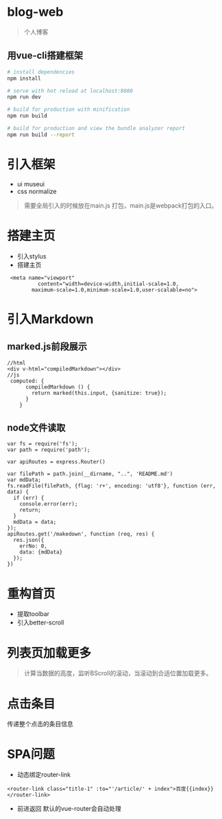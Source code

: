 # blog-web

> 个人博客

## 用vue-cli搭建框架

``` bash
# install dependencies
npm install

# serve with hot reload at localhost:8080
npm run dev

# build for production with minification
npm run build

# build for production and view the bundle analyzer report
npm run build --report
```
# 引入框架
- ui museui
- css normalize

> 需要全局引入的时候放在main.js 打包，main.js是webpack打包的入口。

# 搭建主页
- 引入stylus
- 搭建主页

```
 <meta name="viewport"
          content="width=device-width,initial-scale=1.0,
        maximum-scale=1.0,minimum-scale=1.0,user-scalable=no">
```
# 引入Markdown
## marked.js前段展示
```
//html
<div v-html="compiledMarkdown"></div>
//js
 computed: {
      compiledMarkdown () {
        return marked(this.input, {sanitize: true});
      }
    }
```
## node文件读取
```
var fs = require('fs');
var path = require('path');

var apiRoutes = express.Router()

var filePath = path.join(__dirname, "..", 'README.md')
var mdData;
fs.readFile(filePath, {flag: 'r+', encoding: 'utf8'}, function (err, data) {
  if (err) {
    console.error(err);
    return;
  }
  mdData = data;
});
apiRoutes.get('/makedown', function (req, res) {
  res.json({
    errNo: 0,
    data: {mdData}
  });
})
```
# 重构首页
- 提取toolbar
- 引入better-scroll

# 列表页加载更多
> 计算当数据的高度，监听BScroll的滚动，当滚动到合适位置加载更多。

# 点击条目
传递整个点击的条目信息

# SPA问题
- 动态绑定router-link
```
<router-link class="title-1" :to="'/article/' + index">百度{{index}}</router-link>
```
- 前进返回
默认的vue-router会自动处理
